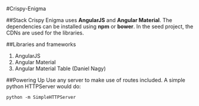 #Crispy-Enigma

##Stack
Crispy Enigma uses **AngularJS** and **Angular Material**. The dependencies can be installed using **npm** or **bower**. In the seed project, the CDNs are used for the libraries.

##Libraries and frameworks
1. AngularJS
2. Angular Material
3. Angular Material Table (Daniel Nagy)

##Powering Up
Use any server to make use of routes included. A simple python HTTPServer would do:

`python -m SimpleHTTPServer`
